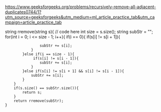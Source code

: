 










###
https://www.geeksforgeeks.org/problems/recursively-remove-all-adjacent-duplicates0744/1?utm_source=geeksforgeeks&utm_medium=ml_article_practice_tab&utm_campaign=article_practice_tab


string rremove(string s){
        // code here
        int size = s.size();
        string subStr = "";
        for(int i = 0; i <= size - 1; i++){
            if(i == 0){
                if(s[i] != s[i + 1]){



                    subStr += s[i];
                }
            }else if(i == size - 1){
                 if(s[i] != s[i - 1]){
                    subStr += s[i];
                }
            }else if(s[i] != s[i + 1] && s[i] != s[i - 1]){
                subStr += s[i];
            }
        }
        if(s.size() == subStr.size()){
            return s;
        }
        return rremove(subStr);
    }
